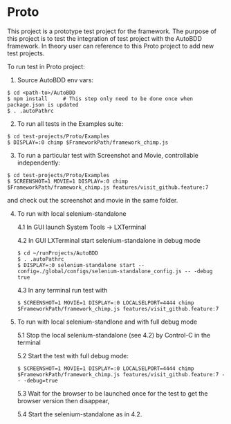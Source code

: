 # Proto

This project is a prototype test project for the framework. The purpose of this project is to test the integration of test project with the AutoBDD framework. In theory user can reference to this Proto project to add new test projects.

To run test in Proto project:

1. Source AutoBDD env vars:
```
$ cd <path-to>/AutoBDD
$ npm install     # This step only need to be done once when package.json is updated
$ . .autoPathrc
```

2. To run all tests in the Examples suite:
```
$ cd test-projects/Proto/Examples
$ DISPLAY=:0 chimp $FrameworkPath/framework_chimp.js
```

3. To run a particular test with Screenshot and Movie, controllable independently:
```
$ cd test-projects/Proto/Examples
$ SCREENSHOT=1 MOVIE=1 DISPLAY=:0 chimp $FrameworkPath/framework_chimp.js features/visit_github.feature:7
```
and check out the screenshot and movie in the same folder.

4. To run with local selenium-standalone

    4.1 In GUI launch System Tools -> LXTerminal

    4.2 In GUI LXTerminal start selenium-standalone in debug mode
    ```
    $ cd ~/runProjects/AutoBDD
    $ . .autoPathrc
    $ DISPLAY=:0 selenium-standalone start --config=./global/configs/selenium-standalone_config.js -- -debug true
    ```

    4.3 In any terminal run test with 
    ```
    $ SCREENSHOT=1 MOVIE=1 DISPLAY=:0 LOCALSELPORT=4444 chimp $FrameworkPath/framework_chimp.js features/visit_github.feature:7
    ```

5. To run with local selenium-standlone and with full debug mode

    5.1 Stop the local selenium-standalone (see 4.2) by Control-C in the terminal

    5.2 Start the test with full debug mode:
    ```
    $ SCREENSHOT=1 MOVIE=1 DISPLAY=:0 LOCALSELPORT=4444 chimp $FrameworkPath/framework_chimp.js features/visit_github.feature:7 -- -debug=true
    ```

    5.3 Wait for the browser to be launched once for the test to get the browser version then disappear,

    5.4 Start the selenium-standalone as in 4.2.
